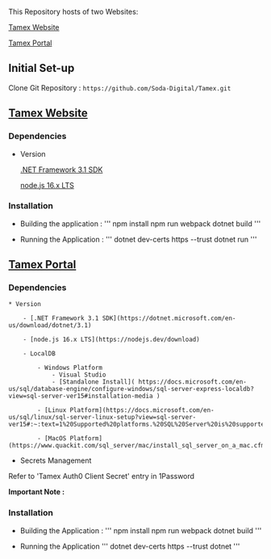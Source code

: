This Repository hosts of two Websites:

[Tamex Website](https://tamex.com.au)

[Tamex Portal](https://portal.tamex.com.au/)



## Initial Set-up

Clone Git Repository : `https://github.com/Soda-Digital/Tamex.git`


## [Tamex Website](https://tamex.com.au)

### Dependencies

* Version 

	[.NET Framework 3.1 SDK](https://dotnet.microsoft.com/en-us/download/dotnet/3.1)

	[node.js 16.x LTS](https://nodejs.dev/download)

### Installation 

* Building the application :
	'''
		npm install
		npm run webpack
		dotnet build
	'''
		
* Running the Application :
	'''
		dotnet dev-certs https --trust
		dotnet run
	'''

## [Tamex Portal](https://tamex.com.au)

### Dependencies

	* Version
	
		- [.NET Framework 3.1 SDK](https://dotnet.microsoft.com/en-us/download/dotnet/3.1)

		- [node.js 16.x LTS](https://nodejs.dev/download)
		
		- LocalDB 
		
			- Windows Platform
				- Visual Studio 
				- [Standalone Install]( https://docs.microsoft.com/en-us/sql/database-engine/configure-windows/sql-server-express-localdb?view=sql-server-ver15#installation-media )
			
			- [Linux Platform](https://docs.microsoft.com/en-us/sql/linux/sql-server-linux-setup?view=sql-server-ver15#:~:text=1%20Supported%20platforms.%20SQL%20Server%20is%20supported%20on,command%20line.%20%20...%20You%20can...%20More%20)
		 
			- [MacOS Platform](https://www.quackit.com/sql_server/mac/install_sql_server_on_a_mac.cfm#:~:text=Microsoft%20has%20made%20SQL%20Server%20available%20for%20macOS,on%20a%20Mac%20prior%20to%20SQL%20Server%202017%29.)

* Secrets Management
	
Refer to 'Tamex Auth0 Client Secret' entry in 1Password 
	
 **Important Note :**
		
### Installation

* Building the Application :
	'''
	npm install
	npm run webpack
	dotnet build
	'''
	
* Running the Application
	'''
	dotnet dev-certs https --trust
	dotnet 
	'''
